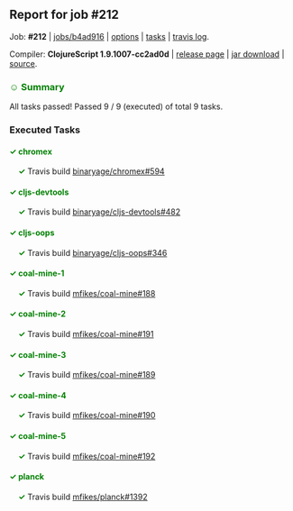 ## Report for job #212

Job: **#212** | [jobs/b4ad916](https://github.com/cljs-oss/canary/commit/b4ad9169634161a4add02d65b1c72f0830cf07de) | [options](options.edn) | [tasks](tasks.edn) | [travis log](https://travis-ci.org/cljs-oss/canary/builds/327118095).

Compiler: **ClojureScript 1.9.1007-cc2ad0d** | [release page](https://github.com/cljs-oss/canary/releases/tag/r1.9.1007-cc2ad0d) | [jar download](https://github.com/cljs-oss/canary/releases/download/r1.9.1007-cc2ad0d/clojurescript-1.9.1007-cc2ad0d.jar) | [source](https://github.com/clojure/clojurescript/commit/cc2ad0d9a7d34973a71c3dda73e66cbbea21212e).

### <b style='color:green'>☺ Summary</b>

All tasks passed! Passed 9 / 9 (executed) of total 9 tasks.

### Executed Tasks

#### <b style='color:green'>&#x2713; chromex</b>
&nbsp;&nbsp;&nbsp;&nbsp;<b style='color:green'>&#x2713;</b> Travis build [binaryage/chromex#594](https://travis-ci.org/binaryage/chromex/builds/327119074)<br>

#### <b style='color:green'>&#x2713; cljs-devtools</b>
&nbsp;&nbsp;&nbsp;&nbsp;<b style='color:green'>&#x2713;</b> Travis build [binaryage/cljs-devtools#482](https://travis-ci.org/binaryage/cljs-devtools/builds/327119076)<br>

#### <b style='color:green'>&#x2713; cljs-oops</b>
&nbsp;&nbsp;&nbsp;&nbsp;<b style='color:green'>&#x2713;</b> Travis build [binaryage/cljs-oops#346](https://travis-ci.org/binaryage/cljs-oops/builds/327119080)<br>

#### <b style='color:green'>&#x2713; coal-mine-1</b>
&nbsp;&nbsp;&nbsp;&nbsp;<b style='color:green'>&#x2713;</b> Travis build [mfikes/coal-mine#188](https://travis-ci.org/mfikes/coal-mine/builds/327119082)<br>

#### <b style='color:green'>&#x2713; coal-mine-2</b>
&nbsp;&nbsp;&nbsp;&nbsp;<b style='color:green'>&#x2713;</b> Travis build [mfikes/coal-mine#191](https://travis-ci.org/mfikes/coal-mine/builds/327119101)<br>

#### <b style='color:green'>&#x2713; coal-mine-3</b>
&nbsp;&nbsp;&nbsp;&nbsp;<b style='color:green'>&#x2713;</b> Travis build [mfikes/coal-mine#189](https://travis-ci.org/mfikes/coal-mine/builds/327119090)<br>

#### <b style='color:green'>&#x2713; coal-mine-4</b>
&nbsp;&nbsp;&nbsp;&nbsp;<b style='color:green'>&#x2713;</b> Travis build [mfikes/coal-mine#190](https://travis-ci.org/mfikes/coal-mine/builds/327119092)<br>

#### <b style='color:green'>&#x2713; coal-mine-5</b>
&nbsp;&nbsp;&nbsp;&nbsp;<b style='color:green'>&#x2713;</b> Travis build [mfikes/coal-mine#192](https://travis-ci.org/mfikes/coal-mine/builds/327119120)<br>

#### <b style='color:green'>&#x2713; planck</b>
&nbsp;&nbsp;&nbsp;&nbsp;<b style='color:green'>&#x2713;</b> Travis build [mfikes/planck#1392](https://travis-ci.org/mfikes/planck/builds/327119106)<br>